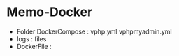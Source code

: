 # Memo-Docker

- Folder DockerCompose : 
    vphp.yml 
    vphpmyadmin.yml
- logs : 
    files
- DockerFile :
